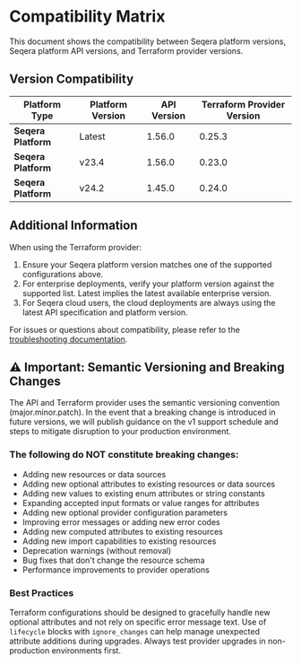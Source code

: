 # Compatibility Matrix

This document shows the compatibility between Seqera platform versions, Seqera platform API versions, and Terraform provider versions.

## Version Compatibility

| Platform Type | Platform Version | API Version | Terraform Provider Version |
|---------------|------------------|-------------|----------------------------|
| **Seqera Platform** | Latest | 1.56.0 | 0.25.3  |
| **Seqera Platform** | v23.4 | 1.56.0 | 0.23.0 |
| **Seqera Platform** | v24.2 | 1.45.0 | 0.24.0  |

## Additional Information

When using the Terraform provider:

1. Ensure your Seqera platform version matches one of the supported configurations above.
2. For enterprise deployments, verify your platform version against the supported list. Latest implies the latest available enterprise version.
3. For Seqera cloud users, the cloud deployments are always using the latest API specification and platform version.

For issues or questions about compatibility, please refer to the [troubleshooting documentation](internal/troubleshooting.md).

## ⚠️ Important: Semantic Versioning and Breaking Changes

The API and Terraform provider uses the semantic versioning convention (major.minor.patch). In the event that a breaking change is introduced in future versions, we will publish guidance on the v1 support schedule and steps to mitigate disruption to your production environment.

### The following do NOT constitute breaking changes:

* Adding new resources or data sources
* Adding new optional attributes to existing resources or data sources
* Adding new values to existing enum attributes or string constants
* Expanding accepted input formats or value ranges for attributes
* Adding new optional provider configuration parameters
* Improving error messages or adding new error codes
* Adding new computed attributes to existing resources
* Adding new import capabilities to existing resources
* Deprecation warnings (without removal)
* Bug fixes that don't change the resource schema
* Performance improvements to provider operations

### Best Practices

Terraform configurations should be designed to gracefully handle new optional attributes and not rely on specific error message text. Use of `lifecycle` blocks with `ignore_changes` can help manage unexpected attribute additions during upgrades. Always test provider upgrades in non-production environments first.
